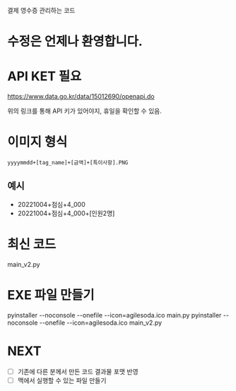 
결제 영수증 관리하는 코드

# 수정은 언제나 환영합니다.


# API KET 필요

https://www.data.go.kr/data/15012690/openapi.do

위의 링크를 통해 API 키가 있어야지, 휴일을 확인할 수 있음.

# 이미지 형식

`yyyymmdd+[tag_name]+[금액]+[특이사항].PNG`

## 예시
- 20221004+점심+4_000
- 20221004+점심+4_000+[인원2명]


# 최신 코드
main_v2.py

# EXE 파일 만들기
pyinstaller --noconsole --onefile --icon=agilesoda.ico main.py
pyinstaller --noconsole --onefile --icon=agilesoda.ico main_v2.py

# NEXT

- [ ] 기존에 다른 분께서 만든 코드 결과물 포맷 반영 
- [ ] 맥에서 실행할 수 있는 파일 만들기
